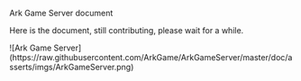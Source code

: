 Ark Game Server document
<p>Here is the document, still contributing, please wait for a while.</p>
![Ark Game Server](https://raw.githubusercontent.com/ArkGame/ArkGameServer/master/doc/asserts/imgs/ArkGameServer.png)
